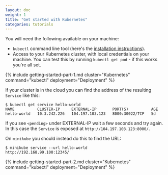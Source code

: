 ```yaml
---
layout: doc
weight: 1
title: "Get started with Kubernetes"
categories: tutorials
---
```


<link rel="stylesheet" href="{{ "/css/mermaid.css" | prepend: site.baseurl }}">
<script src="{{ "/js/mermaid.min.js" | prepend: site.baseurl }}"></script>
<script>mermaid.initialize({
   startOnLoad: true,
   cloneCssStyles: false,
 });
</script>

You will need the following available on your machine:

* `kubectl` command line tool (here's the [installation instructions](https://kubernetes.io/docs/tasks/tools/install-kubectl/)).
* Access to your Kubernetes cluster, with local credentials on your machine.
  You can test this by running `kubectl get pod` - if this works you're all set.

{% include getting-started-part-1.md cluster="Kubernetes" command="kubectl" deployment="Deployment" %}

If your cluster is in the cloud you can find the address of the resulting `Service` like this:

```console
$ kubectl get service hello-world
NAME          CLUSTER-IP     EXTERNAL-IP       PORT(S)          AGE
hello-world   10.3.242.226   104.197.103.123   8000:30022/TCP   5d
```

If you see `<pending>` under EXTERNAL-IP wait a few seconds and try again.
In this case the `Service` is exposed at `http://104.197.103.123:8000/`.

On `minikube` you should instead do this to find the URL:

```console
$ minikube service --url hello-world
http://192.168.99.100:12345/
```

{% include getting-started-part-2.md cluster="Kubernetes" command="kubectl" deployment="Deployment" %}
